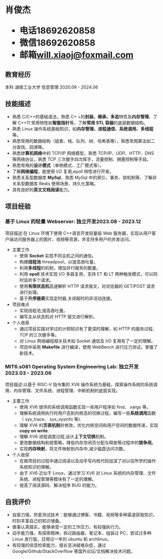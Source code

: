 <h1>
  <span>肖俊杰</span>
  <ul>
    <li><span>电话</span>18692620858</li>
    <li><span>微信</span>18692620858</li>
    <li><span>邮箱</span><a href="mailto:will.xiaoj@foxmail.com">will.xiaoj@foxmail.com</a></li>
  </ul>
</h1>

## 教育经历

本科 湖南工业大学 信息管理 <span class="right">2020.09 - 2024.06</span>

## 技能描述

- 熟悉 C/C++的基础语法，熟悉 C+ +的**封装、继承、多态**特性及**内存管理**、了解 C++11 常用特性如**智能指针**等，了解**常用
  STL 容器**的底层数据结构。
- 熟悉 Linux 操作系统基础知识，如**内存管理、进程通信、系统调用、多线程**等。
- 熟悉常用的数据结构（链表、栈、队列、树、哈希表等），熟悉常用算法如二分查找、回溯等。
- 熟悉**计算机网络**中的 TCP/IP 网络模型，熟悉 TCP/IP、UDP、HTTP、DNS 等网络协议，熟悉 TCP 三次握手四次挥手，流量控制、拥塞控制等手段。
- 熟悉常用的**设计模式**（单例模式、工厂模式等）。
- 了解**网络编程**，能使用 I/O 复用,epoll 特性进行开发。
- 熟悉关系型数据库 **MySql**，熟悉 MySql 中的索引、事务、锁机制等，了解非关系型数据库 Redis 使用场景、持久化策略。
- 具有良好的**英文文档阅读**能力。

## 项目经验

### 基于 Linux 的轻量 Webserver<span class="role">:&nbsp;独立开发</span><span class="right">2023.08 - 2023.12</span>

项目描述:在 Linux 环境下使用 C++语言开发轻量级 Web 服务器，实现从用户客户端访问服务器上的图片、视频等资源，并支持多用户的并发访问。

- 主要工作
  - 使用 **Socket** 实现不同主机之间的通信。
  - 构建**线程池** threadpool，以提高吞吐量。
  - 利用**多线程**的机制，增加并行服务的数量。
  - 利用 **epoll** 技术实现 I/O 多路复用，支持 ET 和 LT 两种触发模式，可以同时监听多个请求。
  - 使用**有限状态机**高速解析 HTTP 请求报文，对浏览器的 GET/POST 请求进行处理。
  - 基于**升序链表**实现定时器,关闭超时的非活动连接。
- 项目难点
  - 实现线程池,提高吞吐量。
  - 编写主从状态机对 HTTP 报文进行解析。
- 个人收获
  - 通过项目实践对学过的计网知识有了更深的理解，如 HTTP 的服务过程、TCP 的三次握手等。
  - 对 Linux 网络编程相关技术如 Socket 通信及 I/O 复用有了一定的理解。
  - 项目中采用 **Makefile** 进行编译，使用 WebBench 进行压力测试，掌握了新技术。

### MIT6.s081 Operating System Engineering Lab<span class="role">:&nbsp;独立开发</span><span class="right">2023.03 - 2023.06</span>

项目描述:以基于 RISC-V 指令集的 XV6 操作系统为基础，探索操作系统的系统调用、内存管理、文件系统、进程管理、中断机制的底层实现。

- 主要工作
  - 使用 XV6 提供的系统调用函数实现一些用户程序如 find、 xargs 等。
  - 理解系统调用执行时用户态到内核态的切换过程，编写一些**系统调用**函数（ sys_trace、 sys_sysinfo 等).
  - 理解 XV6 的**页表机制**并修改，优化内核空间和用户空间的数据传递，实现 **copy on write**.
  - 理解 XV6 进程调度过程,设计**上下文切换**机制。
  - 更改数据结构和锁策略，降低内存空闲页分配与释放等过程中的**锁争用**。
  - 实现**内存映射**，将文件映射到内存中,减少磁盘访问次数。
- 个人收获
  - 在做项目的过程中通过阅读以及动手写内核代码加深了对以往所学的操作系统知识的理解。
  - 由于 XV6 近似于 Linux，通过学习 XV6 对 Linux 系统的内存管理、文件系统、进程管理等模块有了一定的理解。
  - 提高了阅读源码、解决程序 BUG 的能力。

## 自我评价

- 自驱力强，热爱测试技术：能够通过博客、书籍、视频等多种渠道获取知识，时刻丰富自己的知识储备。
- 做事认真踏实，能够承受一定的工作压力，有较强执行力。
- 动手能力强，有探索精神，拆过路由器，笔记本，组装过 PC，尝试过多种 Linux 发行版，日用过一年的 ubuntu 和 archlinux。
- 有较强的信息检索能力，擅长坚决疑难杂症，通过 Google/Github/StackOverflow 等国外论坛/文档解决技术问题。
